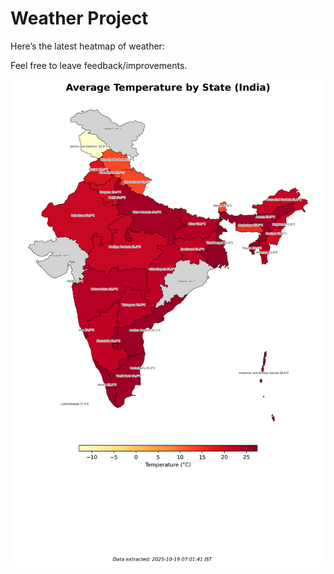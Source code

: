 # Weather Project

Here’s the latest heatmap of weather:

Feel free to leave feedback/improvements.

![India Heatmap](docs/assets/india_heatmap.png?v=F43F80)
